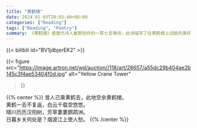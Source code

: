 ```yaml
---
title: "黄鹤楼"
date: 2024-01-03T20:03:40+08:00
categories: ["Reading"]
tags: ["Reading", "Poetry"]
summary: 《黄鹤楼》是唐代诗人崔颢创作的一首七言律诗，此诗描写了在黄鹤楼上远眺的美好景色，是一首吊古怀乡之佳作。
---
```


{{< bilibili  id="BV1jdbjerEK2" >}}

{{< figure
  src="https://image.artron.net/wd/auction//118/art/28657/a55dc29b404ae2b145c3f4ae53404f0d.jpg"
  alt="Yellow Crane Tower"
>}}

{{% center %}}
昔人已乘黄鹤去，此地空余黄鹤楼。\
黄鹤一去不复返，白云千载空悠悠。\
晴川历历汉阳树，芳草萋萋鹦鹉洲。\
日暮乡关何处是？烟波江上使人愁。
{{% /center %}}
